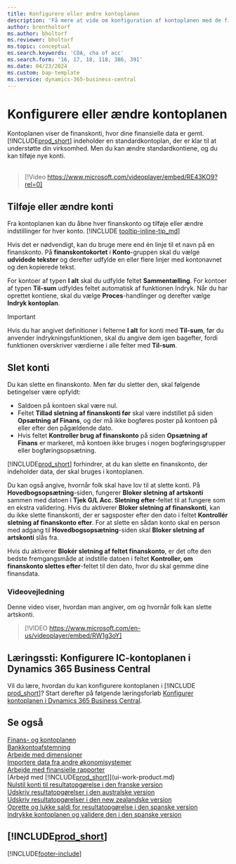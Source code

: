 ```yaml
---
title: Konfigurere eller ændre kontoplanen
description: 'Få mere at vide om konfiguration af kontoplanen med de finanskonti, hvor dine finansielle data er gemt.'
author: brentholtorf
ms.author: bholtorf
ms.reviewer: bholtorf
ms.topic: conceptual
ms.search.keywords: 'COA, cha of acc'
ms.search.form: '16, 17, 18, 118, 386, 391'
ms.date: 04/23/2024
ms.custom: bap-template
ms.service: dynamics-365-business-central
---
```

# <a name="set-up-or-change-the-chart-of-accounts"></a>Konfigurere eller ændre kontoplanen

Kontoplanen viser de finanskonti, hvor dine finansielle data er gemt. [!INCLUDE[prod_short](includes/prod_short.md)] indeholder en standardkontoplan, der er klar til at understøtte din virksomhed. Men du kan ændre standardkontiene, og du kan tilføje nye konti.
<br><br>  

> [!Video https://www.microsoft.com/videoplayer/embed/RE43KO9?rel=0]

## <a name="add-or-change-accounts"></a>Tilføje eller ændre konti

Fra kontoplanen kan du åbne hver finanskonto og tilføje eller ændre indstillinger for hver konto. [!INCLUDE [tooltip-inline-tip_md](includes/tooltip-inline-tip_md.md)] 

Hvis det er nødvendigt, kan du bruge mere end én linje til et navn på en finanskonto. På **finanskontokortet** i **Konto**-gruppen skal du vælge **udvidede tekster** og derefter udfylde en eller flere linjer med kontonavnet og den kopierede tekst.  

For kontoer af typen **I alt** skal du udfylde feltet **Sammentælling**. For kontoer af typen **Til-sum** udfyldes feltet automatisk af funktionen Indryk. Når du har oprettet kontiene, skal du vælge **Proces**-handlinger og derefter vælge **Indryk kontoplan**.  

> [!IMPORTANT]
> Hvis du har angivet definitioner i felterne **I alt** for konti med **Til-sum**, før du anvender indrykningsfunktionen, skal du angive dem igen bagefter, fordi funktionen overskriver værdierne i alle felter med **Til-sum**.

## <a name="delete-accounts"></a>Slet konti

Du kan slette en finanskonto. Men før du sletter den, skal følgende betingelser være opfyldt:  

* Saldoen på kontoen skal være nul.  
* Feltet **Tillad sletning af finanskonti før** skal være indstillet på siden **Opsætning af Finans**, og der må ikke bogføres poster på kontoen på eller efter den pågældende dato.  
* Hvis feltet **Kontroller brug af finanskonto** på siden **Opsætning af Finans** er markeret, må kontoen ikke bruges i nogen bogføringsgrupper eller bogføringsopsætning.  

[!INCLUDE[prod_short](includes/prod_short.md)] forhindrer, at du kan slette en finanskonto, der indeholder data, der skal bruges i kontoplanen.  

Du kan også angive, hvornår folk skal have lov til at slette konti. På **Hovedbogsopsætning**-siden, fungerer **Bloker sletning af artskonti** sammen med datoen i **Tjek G/L Acc. Sletning efter**-feltet til at fungere som en ekstra validering. Hvis du aktiverer **Bloker sletning af finanskonti**, kan du ikke slette finanskonti, der er sagsposter efter den dato i feltet **Kontrollér sletning af finanskonto efter**. For at slette en sådan konto skal en person med adgang til **Hovedbogsopsætning**-siden skal **Bloker sletning af artskonti** slås fra.  

Hvis du aktiverer **Blokér sletning af feltet finanskonto**, er det ofte den bedste fremgangsmåde at indstille datoen i feltet **Kontroller, om finanskonto slettes efter**-feltet til den dato, hvor du skal gemme dine finansdata.  

### <a name="video-guidance"></a>Videovejledning

Denne video viser, hvordan man angiver, om og hvornår folk kan slette artskonti.

>[!VIDEO https://www.microsoft.com/en-us/videoplayer/embed/RW1g3oY]

## <a name="learning-path-set-up-the-chart-of-accounts-in-dynamics-365-business-central"></a>Læringssti: Konfigurere IC-kontoplanen i Dynamics 365 Business Central

Vil du lære, hvordan du kan konfigurere kontoplanen i [!INCLUDE [prod_short](includes/prod_short.md)]? Start derefter på følgende læringsforløb [Konfigurer kontoplanen i Dynamics 365 Business Central](/training/modules/chart-accounts-dynamics-365-business-central).

## <a name="see-also"></a>Se også

[Finans- og kontoplanen](finance-general-ledger.md)  
[Bankkontoafstemning](bank-manage-bank-accounts.md)  
[Arbejde med dimensioner](finance-dimensions.md)  
[Importere data fra andre økonomisystemer](across-import-data-configuration-packages.md)  
[Arbejde med finansielle rapporter](bi-how-work-account-schedule.md)  
[Arbejd med [!INCLUDE[prod_short](includes/prod_short.md)]](ui-work-product.md)  
[Nulstil konti til resultatopgørelse i den franske version](LocalFunctionality/France/how-to-close-income-statement-accounts.md)  
[Udskriv resultatopgørelser i den australske version](LocalFunctionality/Australia/how-to-print-income-statements.md)  
[Udskriv resultatopgørelser i den new zealandske version](LocalFunctionality/NewZealand/how-to-print-income-statements.md)  
[Oprette og lukke saldi for resultatopgørelse i den spanske version](LocalFunctionality/Spain/how-to-set-up-and-close-income-statement-balances.md)  
[Indrykke kontoplanen og validere den i den spanske version](LocalFunctionality/Spain/how-to-indent-and-validate-chart-of-accounts.md)  

## [!INCLUDE[prod_short](includes/free_trial_md.md)]

[!INCLUDE[footer-include](includes/footer-banner.md)]
